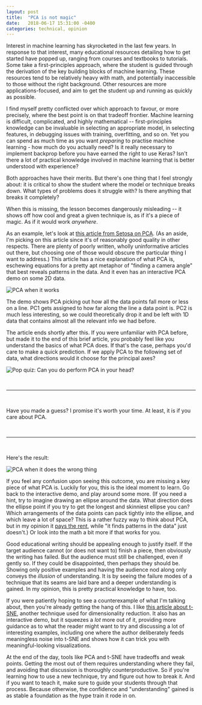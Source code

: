 ```yaml
---
layout: post
title:  "PCA is not magic"
date:   2018-06-17 15:31:00 -0400
categories: technical, opinion
---
```


Interest in machine learning has skyrocketed in the last few years. In response to that interest, many educational resources detailing how to get started have popped up, ranging from courses and textbooks to tutorials. Some take a first-principles approach, where the student is guided through the derivation of the key building blocks of machine learning. These resources tend to be relatively heavy with math, and potentially inaccessible to those without the right background. Other resources are more applications-focused, and aim to get the student up and running as quickly as possible.

I find myself pretty conflicted over which approach to favour, or more precisely, where the best point is on that tradeoff frontier. Machine learning is difficult, complicated, and highly mathematical -- first-principles knowledge can be invaluable in selecting an appropriate model, in selecting features, in debugging issues with training, overfitting, and so on. Yet you can spend as much time as you want _preparing_ to practise machine learning - how much do you actually need? Is it really necessary to implement backprop before you have earned the right to use Keras? Isn't there a lot of practical knowledge involved in machine learning that is better understood with experience?

Both approaches have their merits. But there's one thing that I feel strongly about: it is critical to show the student where the model or technique breaks down. What types of problems does it struggle with? Is there anything that breaks it completely?

When this is missing, the lesson becomes dangerously misleading -- it shows off how cool and great a given technique is, as if it's a piece of magic. As if it would work *anywhere*.

As an example, let's look at [this article from Setosa on PCA](http://setosa.io/ev/principal-component-analysis). (As an aside, I'm picking on this article since it's of reasonably good quality in other respects. There are plenty of poorly written, wholly uninformative articles out there, but choosing one of those would obscure the particular thing I want to address.) This article has a nice explanation of what PCA is, eschewing equations for a pretty apt metaphor of "finding a camera angle" that best reveals patterns in the data. And it even has an interactive PCA demo on some 2D data.

![PCA when it works]({{site.baseurl}}/images/pca_not_magic/magic.png)

The demo shows PCA picking out how all the data points fall more or less on a line. PC1 gets assigned to how far along the line a data point is. PC2 is much less interesting, so we could theoretically drop it and be left with 1D data that contains almost all the relevant info we had before.

The article ends shortly after this. If you were unfamiliar with PCA before, but made it to the end of this brief article, you probably feel like you understand the basics of what PCA does. If that's the case, perhaps you'd care to make a quick prediction. If we apply PCA to the following set of data, what directions would it choose for the principal axes?

![Pop quiz: Can you do perform PCA in your head?]({{site.baseurl}}/images/pca_not_magic/mental_pca.png)

<br />

---

<br />

Have you made a guess? I promise it's worth your time. At least, it is if you care about PCA.

<br />

---

<br />

Here's the result:

![PCA when it does the wrong thing]({{site.baseurl}}/images/pca_not_magic/you_tried.png)

If you feel any confusion upon seeing this outcome, you are missing a key piece of what PCA is. Luckily for you, this is the ideal moment to learn. Go back to the interactive demo, and play around some more. (If you need a hint, try to imagine drawing an ellipse around the data. What direction does the ellipse point if you try to get the longest and skinniest ellipse you can? Which arrangements of the data points can pack tightly into the ellipse, and which leave a lot of space? This is a rather fuzzy way to think about PCA, but in my opinion it [pays the rent](http://lesswrong.com/lw/i3/making_beliefs_pay_rent_in_anticipated_experiences/), while "it finds patterns in the data" just doesn't.) Or look into the math a bit more if that works for you.

Good educational writing should be appealing enough to justify itself. If the target audience cannot (or does not want to) finish a piece, then obviously the writing has failed. But the audience must still be challenged, even if gently so. If they could be disappointed, then perhaps they should be. Showing only positive examples and having the audience nod along only conveys the _illusion_ of understanding. It is by seeing the failure modes of a technique that its seams are laid bare and a deeper understanding is gained. In my opinion, this is pretty practical knowledge to have, too.

If you were patiently hoping to see a counterexample of what I'm talking about, then you're already getting the hang of this. I like [this article about t-SNE](https://distill.pub/2016/misread-tsne/), another technique used for dimensionality reduction. It also has an interactive demo, but it squeezes a *lot* more out of it, providing more guidance as to what the reader might want to try and discussing a lot of interesting examples, including one where the author deliberately feeds meaningless noise into t-SNE and shows how it can trick you with meaningful-looking visualizations.

At the end of the day, tools like PCA and t-SNE have tradeoffs and weak points. Getting the most out of them requires understanding where they fail, and avoiding that discussion is thoroughly counterproductive. So if you're learning how to use a new technique, try and figure out how to break it. And if you want to teach it, make sure to guide your students through that process. Because otherwise, the confidence and "understanding" gained is as stable a foundation as the hype train it rode in on.
